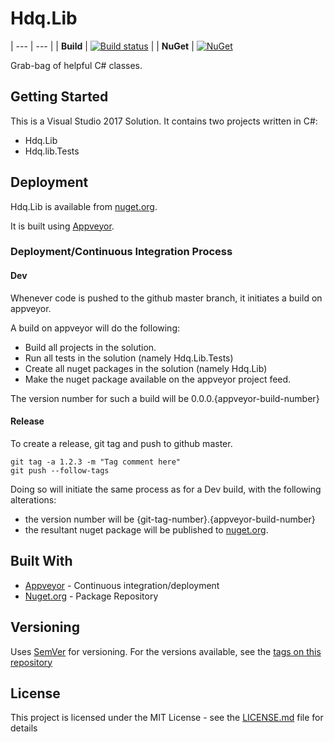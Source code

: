 # Hdq.Lib


| --- | --- |
| **Build** | [![Build status](https://ci.appveyor.com/api/projects/status/6dqlvffvp3is8989?svg=true)](https://ci.appveyor.com/project/hombredequeso/hdq-lib) |
| **NuGet** | [![NuGet](https://img.shields.io/nuget/v/Hdq.Lib.svg)](https://www.nuget.org/packages/Hdq.Lib/)
   

Grab-bag of helpful C# classes.

## Getting Started

This is a Visual Studio 2017 Solution. It contains two projects written in C#:
- Hdq.Lib
- Hdq.lib.Tests

## Deployment

Hdq.Lib is available from [nuget.org](https://www.nuget.org/packages/Hdq.Lib/).

It is built using [Appveyor](https://www.appveyor.com/).

### Deployment/Continuous Integration Process

#### Dev

Whenever code is pushed to the github master branch, it initiates a build on appveyor.

A build on appveyor will do the following:
- Build all projects in the solution.
- Run all tests in the solution (namely Hdq.Lib.Tests)
- Create all nuget packages in the solution (namely Hdq.Lib)
- Make the nuget package available on the appveyor project feed.

The version number for such a build will be 0.0.0.{appveyor-build-number}

#### Release

To create a release, git tag and push to github master.

```
git tag -a 1.2.3 -m "Tag comment here"
git push --follow-tags
```

Doing so will initiate the same process as for a Dev build, with the following alterations:
* the version number will be {git-tag-number}.{appveyor-build-number}
* the resultant nuget package will be published to [nuget.org](https://www.nuget.org/packages/Hdq.Lib/). 

## Built With

* [Appveyor](https://www.appveyor.com/) - Continuous integration/deployment
* [Nuget.org](https://www.nuget.org) - Package Repository 

## Versioning

Uses [SemVer](http://semver.org/) for versioning. For the versions available, see the [tags on this repository](https://github.com/hombredequeso/Hdq.Lib/tags)

## License

This project is licensed under the MIT License - see the [LICENSE.md](LICENSE.md) file for details


